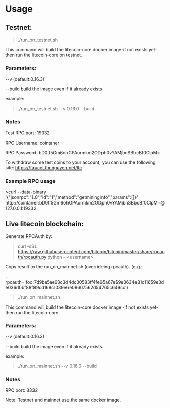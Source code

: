 <h1>Usage</h1>

<h2>Testnet:</h2>

>./run_on_testnet.sh

This command will build the litecoin-core docker image-if not exists yet- then run the litecoin-core on testnet.

<h3>Parameters:</h3>

--v (default:0.16.3)

--build build the image even if it already exists

example:

> ./run_on_testnet.sh --v 0.16.0 --build

<h3>Notes</h3>

Test RPC port: 19332

RPC Username: cointaner

RPC Password: bD0tf5Gm6ohGPAurmkm2ODph0vYAMjbnSBbcBf0ClpM=

To withdraw some test coins to your account, you can use the following site:
https://faucet.thonguyen.net/ltc


<h3>Example RPC usage</h3>
>curl --data-binary '{"jsonrpc":"1.0","id":"1","method":"getmininginfo","params":[]}' http://cointaner:bD0tf5Gm6ohGPAurmkm2ODph0vYAMjbnSBbcBf0ClpM=@127.0.0.1:19332


<h2>Live litecoin blockchain:</h2>

Generate RPCAuth by:
>curl -sSL https://raw.githubusercontent.com/bitcoin/bitcoin/master/share/rpcauth/rpcauth.py python - \<username>

Copy result to the run_on_mainnet.sh (overrideing rpcauth). (e.g.:

-rpcauth='foo:7d9ba5ae63c3d4dc30583ff4fe65a67e$9e3634e81c11659e3de036d0bf88f89cd169c1039e6e09607562d54765c649cc')

>./run_on_mainnet.sh


This command will build the litecoin-core docker image -if not exists yet- then run the litecoin-core.

<h3>Parameters:</h3>

--v (default:0.16.3)

--build build the image even if it already exists

example:

> ./run_on_mainnet.sh --v 0.16.0 --build

<h3>Notes</h3>

RPC port: 8332


Note: Testnet and mainnet use the same docker image.
